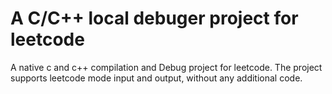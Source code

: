 # A C/C++ local debuger project for leetcode

A native c and c++ compilation and Debug project for leetcode. The project supports leetcode mode input and output, without any additional code.
